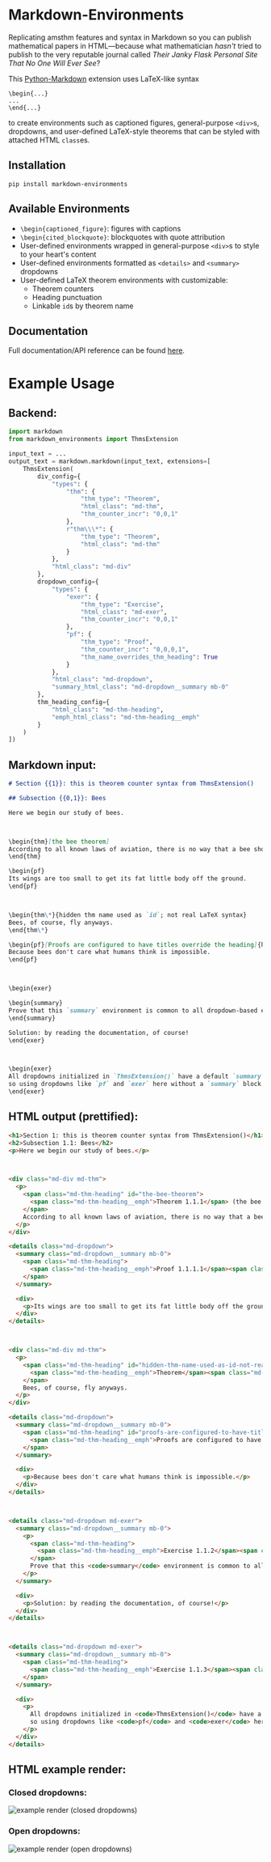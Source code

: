# Markdown-Environments

Replicating amsthm features and syntax in Markdown so you can publish mathematical papers in HTML—because what mathematician *hasn't* tried to publish to the very reputable journal called *Their Janky Flask Personal Site That No One Will Ever See*?

This [Python-Markdown](https://github.com/Python-Markdown/markdown) extension uses LaTeX-like syntax
```
\begin{...}
...
\end{...}
```
to create environments such as captioned figures, general-purpose `<div>`s, dropdowns, and user-defined LaTeX-style theorems that can be styled with attached HTML `class`es.

## Installation

```
pip install markdown-environments
```

## Available Environments

- `\begin{captioned_figure}`: figures with captions
- `\begin{cited_blockquote}`: blockquotes with quote attribution
- User-defined environments wrapped in general-purpose `<div>`s to style to your heart's content
- User-defined environments formatted as `<details>` and `<summary>` dropdowns
- User-defined LaTeX theorem environments with customizable:
    - Theorem counters
    - Heading punctuation
    - Linkable `id`s by theorem name

## Documentation

Full documentation/API reference can be found [here](https://python-markdown-environments.readthedocs.io).

<!-- example usage -->

# Example Usage

## Backend:

```py
import markdown
from markdown_environments import ThmsExtension

input_text = ...
output_text = markdown.markdown(input_text, extensions=[
    ThmsExtension(
        div_config={
            "types": {
                "thm": {
                    "thm_type": "Theorem",
                    "html_class": "md-thm",
                    "thm_counter_incr": "0,0,1"
                },
                r"thm\\\*": {
                    "thm_type": "Theorem",
                    "html_class": "md-thm"
                }
            },
            "html_class": "md-div"
        },
        dropdown_config={
            "types": {
                "exer": {
                    "thm_type": "Exercise",
                    "html_class": "md-exer",
                    "thm_counter_incr": "0,0,1"
                },
                "pf": {
                    "thm_type": "Proof",
                    "thm_counter_incr": "0,0,0,1",
                    "thm_name_overrides_thm_heading": True
                }
            },
            "html_class": "md-dropdown",
            "summary_html_class": "md-dropdown__summary mb-0"
        },
        thm_heading_config={
            "html_class": "md-thm-heading",
            "emph_html_class": "md-thm-heading__emph"
        }
    )
])
```

## Markdown input:

```md
# Section {{1}}: this is theorem counter syntax from ThmsExtension()

## Subsection {{0,1}}: Bees

Here we begin our study of bees.



\begin{thm}[the bee theorem]
According to all known laws of aviation, there is no way that a bee should be able to fly.
\end{thm}

\begin{pf}
Its wings are too small to get its fat little body off the ground.
\end{pf}



\begin{thm\*}{hidden thm name used as `id`; not real LaTeX syntax}
Bees, of course, fly anyways.
\end{thm\*}

\begin{pf}[Proofs are configured to have titles override the heading]{hidden names are useless when there's already a name}
Because bees don't care what humans think is impossible.
\end{pf}



\begin{exer}

\begin{summary}
Prove that this `summary` environment is common to all dropdown-based environments.
\end{summary}

Solution: by reading the documentation, of course!
\end{exer}



\begin{exer}
All dropdowns initialized in `ThmsExtension()` have a default `summary` value of `thm_type`,
so using dropdowns like `pf` and `exer` here without a `summary` block is also fine.
\end{exer}
```

## HTML output (prettified):

```html
<h1>Section 1: this is theorem counter syntax from ThmsExtension()</h1>
<h2>Subsection 1.1: Bees</h2>
<p>Here we begin our study of bees.</p>



<div class="md-div md-thm">
  <p>
    <span class="md-thm-heading" id="the-bee-theorem">
      <span class="md-thm-heading__emph">Theorem 1.1.1</span> (the bee theorem)<span class="md-thm-heading__emph">.</span>
    </span>
    According to all known laws of aviation, there is no way that a bee should be able to fly.
  </p>
</div>

<details class="md-dropdown">
  <summary class="md-dropdown__summary mb-0">
    <span class="md-thm-heading">
      <span class="md-thm-heading__emph">Proof 1.1.1.1</span><span class="md-thm-heading__emph">.</span>
    </span>
  </summary>

  <div>
    <p>Its wings are too small to get its fat little body off the ground.</p>
  </div>
</details>



<div class="md-div md-thm">
  <p>
    <span class="md-thm-heading" id="hidden-thm-name-used-as-id-not-real-latex-syntax">
      <span class="md-thm-heading__emph">Theorem</span><span class="md-thm-heading__emph">.</span>
    </span>
    Bees, of course, fly anyways.
  </p>
</div>

<details class="md-dropdown">
  <summary class="md-dropdown__summary mb-0">
    <span class="md-thm-heading" id="proofs-are-configured-to-have-titles-override-the-heading">
      <span class="md-thm-heading__emph">Proofs are configured to have titles override the heading</span><span class="md-thm-heading__emph">.</span>
    </span>
  </summary>

  <div>
    <p>Because bees don't care what humans think is impossible.</p>
  </div>
</details>



<details class="md-dropdown md-exer">
  <summary class="md-dropdown__summary mb-0">
    <p>
      <span class="md-thm-heading">
        <span class="md-thm-heading__emph">Exercise 1.1.2</span><span class="md-thm-heading__emph">.</span>
      </span>
      Prove that this <code>summary</code> environment is common to all dropdown-based environments.
    </p>
  </summary>

  <div>
    <p>Solution: by reading the documentation, of course!</p>
  </div>
</details>



<details class="md-dropdown md-exer">
  <summary class="md-dropdown__summary mb-0">
    <span class="md-thm-heading">
      <span class="md-thm-heading__emph">Exercise 1.1.3</span><span class="md-thm-heading__emph">.</span>
    </span>
  </summary>

  <div>
    <p>
      All dropdowns initialized in <code>ThmsExtension()</code> have a default <code>summary</code> value of <code>thm_type</code>,
      so using dropdowns like <code>pf</code> and <code>exer</code> here without a <code>summary</code> block is also fine.
    </p>
  </div>
</details>
```

## HTML example render:

### Closed dropdowns:

![example render (closed dropdowns)](https://github.com/user-attachments/assets/6ed34a55-ba7f-48c0-9c82-10efd7cb53d2)

### Open dropdowns:

![example render (open dropdowns)](https://github.com/user-attachments/assets/92410977-a048-4e4d-b425-84b550d6699b)
